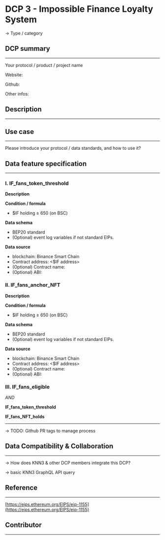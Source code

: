 # DCP 3 - Impossible Finance Loyalty System

→ Type / category

## DCP summary

---

Your protocol / product / project name

Website:

Github:

Other infos:

## Description

---

## Use case

---

Please introduce your protocol / data standards, and how to use it?


## Data feature specification

---

### **I. IF_fans_token_threshold**

**Description**

**Condition / formula** 

- $IF holding ≥ 650 (on BSC)

**Data schema**

- BEP20 standard
- (Optional) event log variables if not standard EIPs.

**Data source**

- blockchain: Binance Smart Chain
- Contract address: <$IF address>
- (Optional) Contract name:
- (Optional) ABI:

### **II. IF_fans_anchor_NFT**

**Description**

**Condition / formula** 

- $IF holding ≥ 650 (on BSC)

**Data schema**

- BEP20 standard
- (Optional) event log variables if not standard EIPs.

**Data source**

- blockchain: Binance Smart Chain
- Contract address: <$IF address>
- (Optional) Contract name:
- (Optional) ABI:

### **III. IF_fans_eligible**

*AND*

**IF_fans_token_threshold**

**IF_fans_NFT_holds**

---

→ TODO: Github PR tags to manage process

## Data Compatibility & Collaboration

---

→ How does KNN3 & other DCP members integrate this DCP?

→ basic KNN3 GraphQL API query

## Reference

---

[https://eips.ethereum.org/EIPS/eip-1155](https://eips.ethereum.org/EIPS/eip-1155)

## Contributor

---